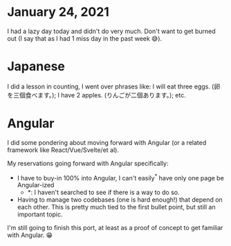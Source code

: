 # January 24, 2021

I had a lazy day today and didn't do very much. Don't want to get burned out (I say that as I had 1 miss day in the past week 😅).

# Japanese

I did a lesson in counting, I went over phrases like: I will eat three eggs. (卵を三個食べます。); I have 2 apples. (りんごが二個あります。); etc.

# Angular

I did some pondering about moving forward with Angular (or a related framework like React/Vue/Svelte/et al). 

My reservations going forward with Angular specifically:

* I have to buy-in 100% into Angular, I can't easily<sup>*</sup> have only one page be Angular-ized
    * \*: I haven't searched to see if there is a way to do so.
* Having to manage two codebases (one is hard enough!) that depend on each other. This is pretty much tied to the first bullet point, but still an important topic.

I'm still going to finish this port, at least as a proof of concept to get familiar with Angular. 😁
